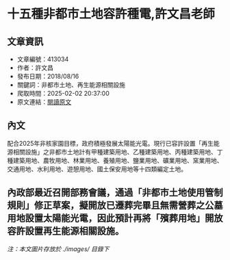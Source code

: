 # 十五種非都市土地容許種電,許文昌老師

## 文章資訊
- 文章編號：413034
- 作者：許文昌
- 發布日期：2018/08/16
- 關鍵詞：非都市土地、再生能源相關設施
- 爬取時間：2025-02-02 20:37:00
- 原文連結：[閱讀原文](https://real-estate.get.com.tw/Columns/detail.aspx?no=413034)

## 內文
配合2025年非核家園目標，政府積極發展太陽能光電。現行已容許設置「再生能源相關設施」之非都市土地計有甲種建築用地、乙種建築用地、丙種建築用地、丁種建築用地、農牧用地、林業用地、養殖用地、鹽業用地、礦業用地、窯業用地、交通用地、水利用地、遊憩用地、國土保安用地等十四類編定土地。

內政部最近召開部務會議，通過「非都市土地使用管制規則」修正草案，擬開放已遷葬完畢且無需營葬之公墓用地設置太陽能光電，因此預計再將「殯葬用地」開放容許設置再生能源相關設施。
---
*注：本文圖片存放於 ./images/ 目錄下*

